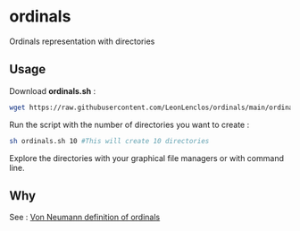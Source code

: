 # ordinals

Ordinals representation with directories

## Usage

Download **ordinals.sh** :

```sh
wget https://raw.githubusercontent.com/LeonLenclos/ordinals/main/ordinals.sh
```

Run the script with the number of directories you want to create :

```sh
sh ordinals.sh 10 #This will create 10 directories
```

Explore the directories with your graphical file managers or with command line.

## Why

See : [Von Neumann definition of ordinals](https://en.wikipedia.org/wiki/Ordinal_number#Von_Neumann_definition_of_ordinals)

